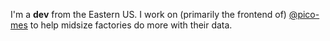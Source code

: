 I'm a **dev** from the Eastern US. I work on (primarily the frontend of) [@pico-mes](https://github.com/pico-mes) to help midsize factories do more with their data.
